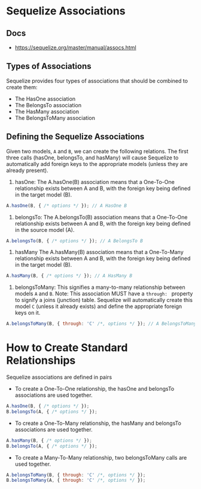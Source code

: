 # Sequelize Associations

## Docs
* https://sequelize.org/master/manual/assocs.html

## Types of Associations

Sequelize provides four types of associations that should be combined to create them:

* The HasOne association
* The BelongsTo association
* The HasMany association
* The BelongsToMany association

## Defining the Sequelize Associations

Given two models, `A` and `B`, we can create the following relations.
The first three calls (hasOne, belongsTo, and hasMany) will cause Sequelize to automatically add foreign keys to the appropriate models (unless they are already present).

1. hasOne: 
  The A.hasOne(B) association means that a One-To-One relationship exists between A and B, with the foreign key being defined in the target model (B).

```javascript
A.hasOne(B, { /* options */ }); // A HasOne B
```

1. belongsTo:
The A.belongsTo(B) association means that a One-To-One relationship exists between A and B, with the foreign key being defined in the source model (A).

```javascript 
A.belongsTo(B, { /* options */ }); // A BelongsTo B
```

1. hasMany
The A.hasMany(B) association means that a One-To-Many relationship exists between A and B, with the foreign key being defined in the target model (B).

```javascript
A.hasMany(B, { /* options */ }); // A HasMany B
```


1. belongsToMany: 
  This signifies a many-to-many relationship between models `A` and `B`.
  Note: This association MUST have a `through: ` property to signify a joins (junction) table.
  Sequelize will automatically create this model `C` (unless it already exists) and define the appropriate foreign keys on it.

```javascript
A.belongsToMany(B, { through: 'C' /*, options */ }); // A BelongsToMany B through the junction table C
```


# How to Create Standard Relationships

Sequelize associations are defined in pairs

* To create a One-To-One relationship, the hasOne and belongsTo associations are used together.

```javascript
A.hasOne(B, { /* options */ });
B.belongsTo(A, { /* options */ });
```


* To create a One-To-Many relationship, the hasMany and belongsTo associations are used together.

```javascript
A.hasMany(B, { /* options */ });
B.belongsTo(A, { /* options */ });
```


* To create a Many-To-Many relationship, two belongsToMany calls are used together.

```javascript
A.belongsToMany(B, { through: 'C' /*, options */ });
B.belongsToMany(A, { through: 'C' /*, options */ });
```

